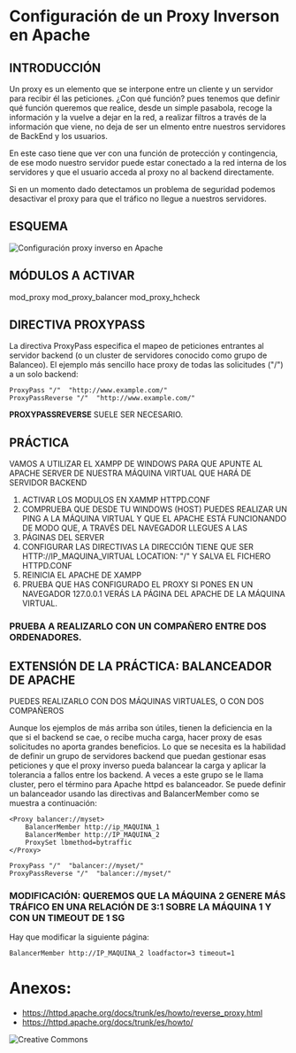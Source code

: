 # Configuración de un Proxy Inverson en Apache

## INTRODUCCIÓN

Un proxy es un elemento que se interpone entre un cliente y un servidor para recibir él las peticiones. ¿Con qué función? pues tenemos
que definir qué función queremos que realice, desde un simple pasabola, recoge la información y la vuelve a dejar en la red, a realizar
filtros a través de la información que viene, no deja de ser un elmento entre nuestros servidores de BackEnd y los usuarios.

En este caso tiene que ver con una función de protección y contingencia, de ese modo nuestro servidor puede estar conectado a la red interna
de los servidores y que el usuario acceda al proxy no al backend directamente.

Si en un momento dado detectamos un problema de seguridad podemos desactivar el proxy para que el tráfico no llegue a nuestros servidores.

## ESQUEMA

![Configuración proxy inverso en Apache](https://httpd.apache.org/docs/trunk/es/images/reverse-proxy-arch.png)

## MÓDULOS A ACTIVAR

mod_proxy
mod_proxy_balancer
mod_proxy_hcheck

## DIRECTIVA PROXYPASS

La directiva ProxyPass especifica el mapeo de peticiones entrantes al servidor backend (o un cluster de servidores conocido como grupo de Balanceo). El ejemplo más sencillo hace proxy de todas las solicitudes ("/") a un solo backend:

```
ProxyPass "/"  "http://www.example.com/"
ProxyPassReverse "/"  "http://www.example.com/"

```

**PROXYPASSREVERSE** SUELE SER NECESARIO.

## PRÁCTICA

VAMOS A UTILIZAR EL XAMPP DE WINDOWS PARA QUE APUNTE AL APACHE SERVER DE NUESTRA MÁQUINA VIRTUAL QUE HARÁ DE SERVIDOR BACKEND
1. ACTIVAR LOS MODULOS EN XAMMP HTTPD.CONF
2. COMPRUEBA QUE DESDE TU WINDOWS (HOST) PUEDES REALIZAR UN PING A LA MÁQUINA VIRTUAL Y QUE EL APACHE ESTÁ FUNCIONANDO DE MODO QUE, A TRAVÉS DEL NAVEGADOR LLEGUES A LAS
3. PÁGINAS DEL SERVER
4. CONFIGURAR LAS DIRECTIVAS LA DIRECCIÓN TIENE QUE SER HTTP://IP_MAQUINA_VIRTUAL LOCATION: "/" Y SALVA EL FICHERO HTTPD.CONF
5. REINICIA EL APACHE DE XAMPP
6. PRUEBA QUE HAS CONFIGURADO EL PROXY SI PONES EN UN NAVEGADOR 127.0.0.1 VERÁS LA PÁGINA DEL APACHE DE LA MÁQUINA VIRTUAL.

### PRUEBA A REALIZARLO CON UN COMPAÑERO ENTRE DOS ORDENADORES.

## EXTENSIÓN DE LA PRÁCTICA: BALANCEADOR DE APACHE

PUEDES REALIZARLO CON DOS MÁQUINAS VIRTUALES, O CON DOS COMPAÑEROS

Aunque los ejemplos de más arriba son útiles, tienen la deficiencia en la que si el backend se cae, o recibe mucha carga, hacer proxy de esas solicitudes no aporta grandes beneficios. Lo que se necesita es la habilidad de definir un grupo de servidores backend que puedan gestionar esas peticiones y que el proxy inverso pueda balancear la carga y aplicar la tolerancia a fallos entre los backend. A veces a este grupo se le llama cluster, pero el término para Apache httpd es balanceador. Se puede definir un balanceador usando las directivas <Proxy> and BalancerMember como se muestra a continuación:

```
<Proxy balancer://myset>
    BalancerMember http://ip_MAQUINA_1
    BalancerMember http://IP_MAQUINA_2
    ProxySet lbmethod=bytraffic
</Proxy>

ProxyPass "/"  "balancer://myset/"
ProxyPassReverse "/"  "balancer://myset/"

```

### MODIFICACIÓN: QUEREMOS QUE LA MÁQUINA 2 GENERE MÁS TRÁFICO EN UNA RELACIÓN DE 3:1 SOBRE LA MÁQUINA 1 Y CON UN TIMEOUT DE 1 SG

Hay que modificar la siguiente página:

```
BalancerMember http://IP_MAQUINA_2 loadfactor=3 timeout=1
```

# Anexos:
* https://httpd.apache.org/docs/trunk/es/howto/reverse_proxy.html
* https://httpd.apache.org/docs/trunk/es/howto/

![Creative Commons](https://www.licen.cc/images/license-logos/licen.cc-cc-by-nc-sa.png)

